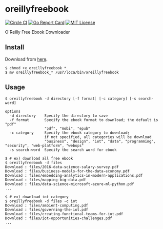 # oreillyfreebook

[![Circle CI](https://circleci.com/gh/mitakeck/oreillyfreebook/tree/master.svg?style=shield)](https://circleci.com/gh/mitakeck/oreillyfreebook/tree/master) [![Go Report Card](https://goreportcard.com/badge/github.com/mitakeck/oreillyfreebook)](https://goreportcard.com/report/github.com/mitakeck/oreillyfreebook) [![MIT License](https://img.shields.io/badge/license-MIT-blue.svg)](https://github.com/mitakeck/oreillyfreebook/blob/master/LICENSE)

O'Reilly Free Ebook Downloader


## Install

Download from [here](https://github.com/mitakeck/oreillyfreebook/releases/latest).

```
$ chmod +x oreillyfreebook_*
$ mv oreillyfreebook_* /usr/loca/bin/oreillyfreebook
```

## Usage


```
$ oreillyfreebook -d directory [-f format] [-c category] [-s search-word]
```

```
options
  -d directory    Specify the directory to save
  -f format       Specify the ebook format to download; the default is "pdf"
                  "pdf", "mobi", "epub"
  -c category     Specify the ebook category to download;
                  if not specified, all categories will be download
                  "business", "design", "iot", "data", "programming",   "security", "web-platform", "webops"
  -s search-word  Specify the search word for ebook
```

```
$ # ex) download all free ebook
$ oreillyfreebook -d files
Download : files/2016-data-science-salary-survey.pdf
Download : files/business-models-for-the-data-economy.pdf
Download : files/embedding-analytics-in-modern-applications.pdf
Download : files/mapping-big-data.pdf
Download : files/data-science-microsoft-azure-ml-python.pdf
...
```

```
$ # ex) download iot category
$ oreillyfreebook -d files -c iot
Download : files/ambient-computing.pdf
Download : files/governing-the-iot.pdf
Download : files/creating-functional-teams-for-iot.pdf
Download : files/iot-opportunities-challenges.pdf
...
```
